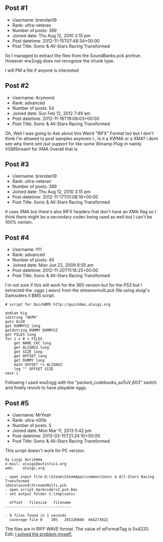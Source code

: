 ## Post #1
- Username: brendan19
- Rank: ultra-veteran
- Number of posts: 389
- Joined date: Thu Aug 12, 2010 3:15 pm
- Post datetime: 2012-11-15T07:48:34+00:00
- Post Title: Sonic & All-Stars Racing Transformed

So I managed to extract the files from the SoundBanks.pck archive. However ww2ogg does not recognize the chunk type.

I will PM a file if anyone is interested
## Post #2
- Username: Arymond
- Rank: advanced
- Number of posts: 54
- Joined date: Sun Feb 12, 2012 7:49 am
- Post datetime: 2012-11-16T19:06:03+00:00
- Post Title: Sonic & All-Stars Racing Transformed

Oh, Well I was going to Ask about this Weird "RIFX" Format too  but 
I don't think I'm allowed to post samples anymore ):, Is it a XWMA or a XMA? i dont see why there sint jsut support for like some Winamp Plug-in namly VGMStream! for XMA Overall that is
## Post #3
- Username: brendan19
- Rank: ultra-veteran
- Number of posts: 389
- Joined date: Thu Aug 12, 2010 3:15 pm
- Post datetime: 2012-11-17T01:08:16+00:00
- Post Title: Sonic & All-Stars Racing Transformed

It uses XMA but there's also RIFX headers that don't have an XMA flag so I think there might be a secondary codec being used as well but I can't be 100% certain.
## Post #4
- Username: !!!!!
- Rank: advanced
- Number of posts: 40
- Joined date: Mon Jun 22, 2009 8:55 am
- Post datetime: 2012-11-20T11:16:25+00:00
- Post Title: Sonic & All-Stars Racing Transformed

I'm not sure if this will work for the 360 version but for the PS3 but I extracted the .oggs (.wavs) from the streamsmulti.pck file using aluigi's Darksiders II BMS script.

```
# script for QuickBMS http://quickbms.aluigi.org

endian big
idstring "AKPK"
goto 0x20
get DUMMYSZ long
getdstring DUMMY DUMMYSZ
get FILES long
for i = 0 < FILES
    get NAME_CRC long
    get ALIGNSZ long
    get SIZE long
    get OFFSET long
    get DUMMY long
    math OFFSET *= ALIGNSZ
    log "" OFFSET SIZE
next i
```


Following I used ww2ogg with the "packed_codebooks_aoTuV_603" switch and finally revorb to have playable oggs.
## Post #5
- Username: MrYeah
- Rank: ultra-n00b
- Number of posts: 5
- Joined date: Mon Mar 11, 2013 5:42 pm
- Post datetime: 2013-03-15T21:24:10+00:00
- Post Title: Sonic & All-Stars Racing Transformed

This script doesn't work for PC version.
```
by Luigi Auriemma
e-mail: aluigi@autistici.org
web:    aluigi.org

- open input file D:\Steam\SteamApps\common\Sonic & All-Stars Racing Transformed
\Data\sound\StreamsMulti.pck
- open script darksiders2_pck.bms
- set output folder C:\tmp\sonic

  offset   filesize   filename
------------------------------

- 0 files found in 1 seconds
  coverage file 0    30%   201326604  664273022
```

The files are in RIFF WAVE format. The value of wFormatTag is 0x4220.
Edit: [I solved the problem myself.](http://forum.xentax.com/viewtopic.php?f=17&t=10105&p=83928#p83928)
